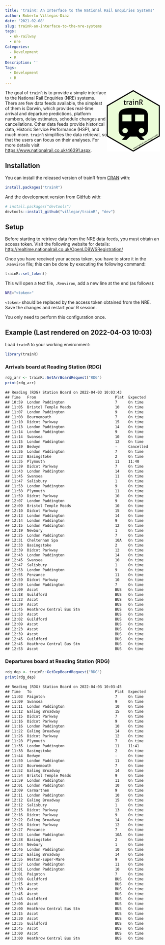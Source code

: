 ```yaml
---
title: 'trainR: An Interface to the National Rail Enquiries Systems'
author: Roberto Villegas-Diaz
date: '2021-02-08'
slug: trainR-an-interface-to-the-nre-systems
tags:
  - uk-railway
  - nre
Categories:
  - Development
  - R
Description: ''
Tags:
  - Development
  - R
---
```


<img src="https://raw.githubusercontent.com/villegar/trainR/main/inst/images/logo.png" alt="logo" align="right" height=200px/>

The goal of `trainR` is to provide a simple interface to the 
National Rail Enquiries (NRE) systems. There are few data feeds 
available, the simplest of them is Darwin, which provides real-time 
arrival and departure predictions, platform numbers, delay estimates, 
schedule changes and cancellations. Other data feeds provide historical 
data, Historic Service Performance (HSP), and much more. `trainR` 
simplifies the data retrieval, so that the users can focus on their 
analyses. For more details visit 
https://www.nationalrail.co.uk/46391.aspx.

## Installation

You can install the released version of trainR from [CRAN](https://CRAN.R-project.org) with:

``` r
install.packages("trainR")
```

And the development version from [GitHub](https://github.com/) with:

``` r
# install.packages("devtools")
devtools::install_github("villegar/trainR", "dev")
```

## Setup
Before starting to retrieve data from the NRE data feeds, you must obtain an access token. 
Visit the following website for details: http://realtime.nationalrail.co.uk/OpenLDBWSRegistration/

Once you have received your access token, you have to store it in the `.Renviron` file; this can be 
done by executing the following command:


```r
trainR::set_token()
```

This will open a text file, `.Renviron`, add a new line at the end (as follows):

```bash
NRE="<token>"
```

`<token>` should be replaced by the access token obtained from the NRE. Save the changes and restart 
your R session.

You only need to perform this configuration once.

## Example (Last rendered on 2022-04-03 10:03)

Load `trainR` to your working environment:

```r
library(trainR)
```

### Arrivals board at Reading Station (RDG)


```r
rdg_arr <- trainR::GetArrBoardRequest("RDG")
print(rdg_arr)
```

```
## Reading (RDG) Station Board on 2022-04-03 10:03:43
## Time   From                                    Plat  Expected
## 10:59  London Paddington                       7     On time
## 11:05  Bristol Temple Meads                    10    On time
## 11:07  London Paddington                       9     On time
## 11:08  Bournemouth                             7     On time
## 11:10  Didcot Parkway                          15    On time
## 11:13  London Paddington                       14    On time
## 11:14  London Paddington                       9     On time
## 11:14  Swansea                                 10    On time
## 11:15  London Paddington                       12    On time
## 11:19  Bedwyn                                  -     Cancelled
## 11:26  London Paddington                       7     On time
## 11:33  Basingstoke                             2     On time
## 11:35  Plymouth                                11    11:40
## 11:39  Didcot Parkway                          7     On time
## 11:43  London Paddington                       14    On time
## 11:45  Swansea                                 11    On time
## 11:47  Salisbury                               1     On time
## 11:53  London Paddington                       9     On time
## 11:58  Plymouth                                11    On time
## 11:59  Didcot Parkway                          10    On time
## 12:07  London Paddington                       9     On time
## 12:09  Bristol Temple Meads                    10    On time
## 12:10  Didcot Parkway                          15    On time
## 12:13  London Paddington                       14    On time
## 12:14  London Paddington                       9     On time
## 12:15  London Paddington                       12    On time
## 12:19  Newbury                                 1     On time
## 12:25  London Paddington                       7     On time
## 12:31  Cheltenham Spa                          10A   On time
## 12:33  Basingstoke                             2     On time
## 12:39  Didcot Parkway                          12    On time
## 12:43  London Paddington                       14    On time
## 12:45  Swansea                                 10    On time
## 12:47  Salisbury                               1     On time
## 12:53  London Paddington                       9     On time
## 12:55  Penzance                                11    On time
## 12:59  Didcot Parkway                          10    On time
## 12:59  London Paddington                       7     On time
## 11:09  Ascot                                   BUS   On time
## 11:18  Guildford                               BUS   On time
## 11:23  Ascot                                   BUS   On time
## 11:39  Ascot                                   BUS   On time
## 11:45  Heathrow Central Bus Stn                BUS   On time
## 11:53  Ascot                                   BUS   On time
## 12:02  Guildford                               BUS   On time
## 12:09  Ascot                                   BUS   On time
## 12:23  Ascot                                   BUS   On time
## 12:39  Ascot                                   BUS   On time
## 12:45  Guildford                               BUS   On time
## 12:45  Heathrow Central Bus Stn                BUS   On time
## 12:53  Ascot                                   BUS   On time
```

### Departures board at Reading Station (RDG)


```r
rdg_dep <- trainR::GetDepBoardRequest("RDG")
print(rdg_dep)
```

```
## Reading (RDG) Station Board on 2022-04-03 10:03:45
## Time   To                                      Plat  Expected
## 11:03  Paignton                                7     On time
## 11:09  Swansea                                 9     On time
## 11:11  London Paddington                       10    On time
## 11:12  Ealing Broadway                         15    On time
## 11:15  Didcot Parkway                          7     On time
## 11:16  Didcot Parkway                          9     On time
## 11:16  London Paddington                       10    On time
## 11:22  Ealing Broadway                         14    On time
## 11:26  Didcot Parkway                          12    On time
## 11:28  Plymouth                                7     On time
## 11:35  London Paddington                       11    11:41
## 11:38  Basingstoke                             2     On time
## 11:44  Bedwyn                                  -     On time
## 11:50  London Paddington                       11    On time
## 11:52  Bournemouth                             7     On time
## 11:52  Ealing Broadway                         14    On time
## 11:54  Bristol Temple Meads                    9     On time
## 11:59  London Paddington                       11    On time
## 12:01  London Paddington                       10    On time
## 12:09  Carmarthen                              9     On time
## 12:11  London Paddington                       10    On time
## 12:12  Ealing Broadway                         15    On time
## 12:12  Salisbury                               1     On time
## 12:15  Didcot Parkway                          13    On time
## 12:16  Didcot Parkway                          9     On time
## 12:22  Ealing Broadway                         14    On time
## 12:26  Didcot Parkway                          12    On time
## 12:27  Penzance                                7     On time
## 12:33  London Paddington                       10A   On time
## 12:38  Basingstoke                             2     On time
## 12:44  Newbury                                 1     On time
## 12:46  London Paddington                       10    On time
## 12:52  Ealing Broadway                         14    On time
## 12:55  Weston-super-Mare                       9     On time
## 12:57  London Paddington                       11    On time
## 13:01  London Paddington                       10    On time
## 13:01  Paignton                                7     On time
## 11:08  Guildford                               BUS   On time
## 11:15  Ascot                                   BUS   On time
## 11:30  Ascot                                   BUS   On time
## 11:45  Ascot                                   BUS   On time
## 11:46  Guildford                               BUS   On time
## 12:00  Ascot                                   BUS   On time
## 12:00  Heathrow Central Bus Stn                BUS   On time
## 12:15  Ascot                                   BUS   On time
## 12:30  Ascot                                   BUS   On time
## 12:35  Guildford                               BUS   On time
## 12:45  Ascot                                   BUS   On time
## 13:00  Ascot                                   BUS   On time
## 13:00  Heathrow Central Bus Stn                BUS   On time
```
